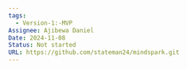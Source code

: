 ```yaml
---
tags:
  - Version-1:-MVP
Assignee: Ajibewa Daniel
Date: 2024-11-08
Status: Not started
URL: https://github.com/stateman24/mindspark.git
---
```

